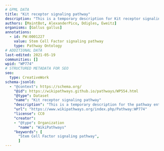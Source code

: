 ```yaml
---
# GPML DATA
title: "Kit receptor signaling pathway"
description: "This is a temporary description for Kit receptor signaling pathway"
authors: [MaintBot, AlexanderPico, Ddigles, Eweitz]
organisms: [Gallus gallus]
annotations:
  - id: PW:0001227
    value: Stem Cell Factor signaling pathway
    type: Pathway Ontology
# ADDITIONAL DATA
last-edited: 2021-05-19
communities: []
wpid: "WP774"
# STRUCTURED METADATA FOR SEO
seo:
  type: CreativeWork
schema-jsonld:
  - "@context": https://schema.org/
    "@id": https://wikipathways.github.io/pathways/WP554.html
    "@type": Dataset
    "name": "Kit receptor signaling pathway"
    "description": "This is a temporary description for the pathway entitled: Kit receptor signaling pathway"
    "url": "https://www.wikipathways.org/index.php/Pathway:WP774"
    "license": CC0
    "creator":
    - "@type": Organization
      "name": "WikiPathways"
    "keywords": [
      "Stem Cell Factor signaling pathway",
      ]
---
```

